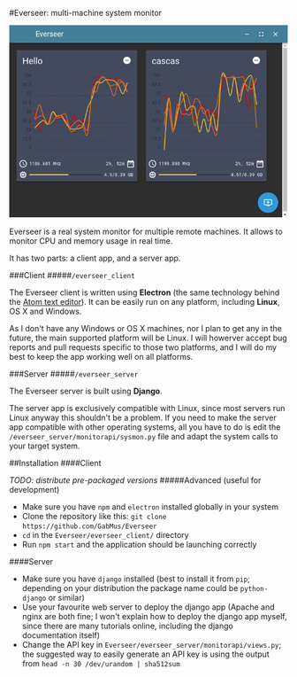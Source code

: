 #Everseer: multi-machine system monitor

![screenshot](screenshot.png)

Everseer is a real system monitor for multiple remote machines. It allows to monitor CPU and memory usage in real time.

It has two parts: a client app, and a server app.

###Client
#####`/everseer_client`

The Everseer client is written using **Electron** (the same technology behind the [Atom text editor](https://atom.io/)). It can be easily run on any platform, including **Linux**, OS X and Windows.

As I don't have any Windows or OS X machines, nor I plan to get any in the future, the main supported platform will be Linux. I will howerver accept bug reports and pull requests specific to those two platforms, and I will do my best to keep the app working well on all platforms.

###Server
#####`/everseer_server`

The Everseer server is built using **Django**.

The server app is exclusively compatible with Linux, since most servers run Linux anyway this shouldn't be a problem. If you need to make the server app compatible with other operating systems, all you have to do is edit the `/everseer_server/monitorapi/sysmon.py` file and adapt the system calls to your target system.

##Installation
####Client

*TODO: distribute pre-packaged versions*
#####Advanced (useful for development)

- Make sure you have `npm` and `electron` installed globally in your system
- Clone the repository like this: `git clone https://github.com/GabMus/Everseer`
- `cd` in the `Everseer/everseer_client/` directory
- Run `npm start` and the application should be launching correctly

####Server

- Make sure you have `django` installed (best to install it from `pip`; depending on your distribution the package name could be `python-django` or similar)
- Use your favourite web server to deploy the django app (Apache and nginx are both fine; I won't explain how to deploy the django app myself, since there are many tutorials online, including the django documentation itself)
- Change the API key in `Everseer/everseer_server/monitorapi/views.py`; the suggested way to easily generate an API key is using the output from `head -n 30 /dev/urandom | sha512sum`
